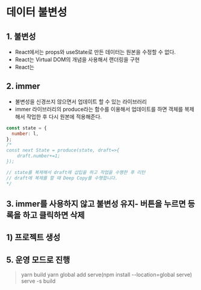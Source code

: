 # 데이터 불변성

## 1. 불변성

- React에서는 props와 useState로 만든 데이터는 원본을 수정할 수 없다.
- React는 Virtual DOM의 개념을 사용해서 랜더링을 구현
- React는

## 2. immer

- 불변성을 신경쓰지 않으면서 업데이트 할 수 있는 라이브러리
- immer 라이브러리의 produce라는 함수를 이용해서 업데이트를 하면 객체를 복제해서 작업한 후 다시 원본에 적용해준다.

```js
const state = {
  number: l,
};
/*
const next State = produce(state, draft=>{
    draft.number+=1;
});

// state를 복제해서 draft에 삽입을 하고 작업을 수행한 후 리턴
// draft에 복제를 할 때 Deep Copy를 수행합니다. 
*/
```

## 3. immer를 사용하지 않고 불변성 유지- 버튼을 누르면 등록을 하고 클릭하면 삭제

## 1) 프로젝트 생성

## 5. 운영 모드로 진행

> yarn build
> yarn global add serve(npm install --location=global serve)
> serve -s build
